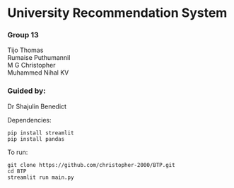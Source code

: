 # University Recommendation System
### Group 13
Tijo Thomas <br>
Rumaise Puthumannil <br>
M G Christopher <br>
Muhammed Nihal KV 
### Guided by:
Dr Shajulin Benedict<br>

Dependencies:
```
pip install streamlit
pip install pandas
```
To run:
```
git clone https://github.com/christopher-2000/BTP.git
cd BTP
streamlit run main.py
```
